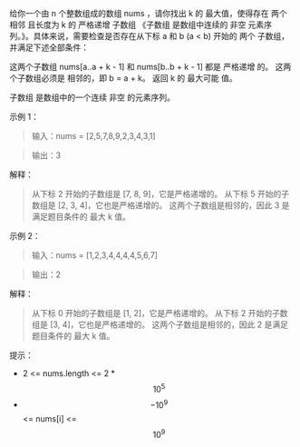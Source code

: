 给你一个由 n 个整数组成的数组 nums ，请你找出 k 的 最大值，使得存在 两个 相邻 且长度为 k 的 严格递增 子数组 《子数组 是数组中连续的 非空 元素序列。》。具体来说，需要检查是否存在从下标 a 和 b (a < b) 开始的 两个 子数组，并满足下述全部条件：

这两个子数组 nums[a..a + k - 1] 和 nums[b..b + k - 1] 都是 严格递增 的。
这两个子数组必须是 相邻的，即 b = a + k。
返回 k 的 最大可能 值。

子数组 是数组中的一个连续 非空 的元素序列。

 

示例 1：

> 输入：nums = [2,5,7,8,9,2,3,4,3,1]

> 输出：3

解释：

> 从下标 2 开始的子数组是 [7, 8, 9]，它是严格递增的。
> 从下标 5 开始的子数组是 [2, 3, 4]，它也是严格递增的。
> 这两个子数组是相邻的，因此 3 是满足题目条件的 最大 k 值。

示例 2：

> 输入：nums = [1,2,3,4,4,4,4,5,6,7]

> 输出：2

解释：

> 从下标 0 开始的子数组是 [1, 2]，它是严格递增的。
> 从下标 2 开始的子数组是 [3, 4]，它也是严格递增的。
> 这两个子数组是相邻的，因此 2 是满足题目条件的 最大 k 值。
 

提示：

- 2 <= nums.length <= 2 * $$10^5$$
- $$-10^9$$ <= nums[i] <= $$10^9$$
